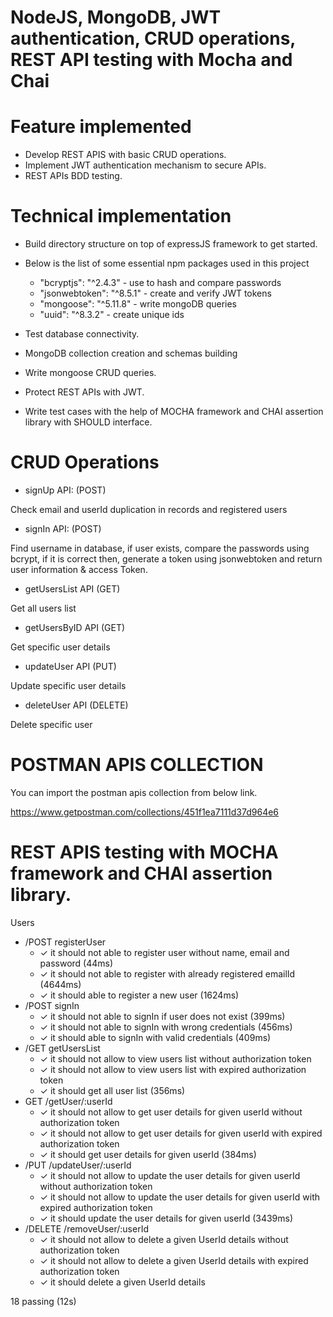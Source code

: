 
# NodeJS, MongoDB, JWT authentication, CRUD operations, REST API testing with Mocha and Chai 

# Feature implemented

- Develop REST APIS with basic CRUD operations.
- Implement JWT authentication mechanism to secure APIs. 
- REST APIs BDD testing.

# Technical implementation

- Build directory structure on top of expressJS framework to get started.
- Below is the list of some essential npm packages used in this project
  
    - "bcryptjs": "^2.4.3" - use to hash and compare passwords
    - "jsonwebtoken": "^8.5.1" - create and verify JWT tokens 
    - "mongoose": "^5.11.8" - write mongoDB queries
    - "uuid": "^8.3.2" - create unique ids
    
- Test database connectivity.
- MongoDB collection creation and schemas building
- Write mongoose CRUD queries.
- Protect REST APIs with JWT.
- Write test cases with the help of MOCHA framework and CHAI assertion library with SHOULD interface.

# CRUD Operations 

- signUp API: (POST)

Check email and userId duplication in records
and registered users
   
- signIn API: (POST) 

Find username in database, if user exists,
compare the passwords using bcrypt, if it is correct
then, generate a token using jsonwebtoken
and return user information & access Token.

- getUsersList API (GET)

Get all users list

- getUsersByID API (GET)

Get specific user details

- updateUser API (PUT)

Update specific user details

- deleteUser API (DELETE)

Delete specific user

# POSTMAN APIS COLLECTION

You can import the postman apis collection from below link.

https://www.getpostman.com/collections/451f1ea7111d37d964e6

# REST APIS testing with MOCHA framework and CHAI assertion library. 

Users
   -  /POST registerUser
      - ✓ it should not able to register user without name, email and password (44ms)
      - ✓ it should not able to register with already registered emailId (4644ms)
      - ✓ it should able to register a new user (1624ms)
  -   /POST signIn
      - ✓ it should not able to signIn if user does not exist (399ms)
      - ✓ it should not able to signIn with wrong credentials (456ms)
      - ✓ it should able to signIn with valid credentials (409ms)
  -   /GET getUsersList
      - ✓ it should not allow to view users list without authorization token
      - ✓ it should not allow to view users list with expired authorization token
      - ✓ it should get all user list (356ms)
  -   GET /getUser/:userId
      - ✓ it should not allow to get user details for given userId without authorization token
      - ✓ it should not allow to get user details for given userId with expired authorization token
      - ✓ it should get user details for given userId (384ms)
   -  /PUT /updateUser/:userId
      - ✓ it should not allow to update the user details for given userId without authorization token
      - ✓ it should not allow to update the user details for given userId with expired authorization token
      - ✓ it should update the user details for given userId (3439ms)
   -  /DELETE /removeUser/:userId
      - ✓ it should not allow to delete a given UserId details without authorization token
      - ✓ it should not allow to delete a given UserId details with expired authorization token
      - ✓ it should delete a given UserId details
      
 18 passing (12s)



